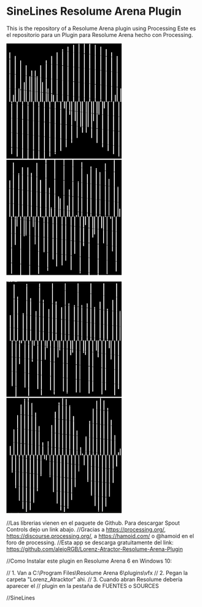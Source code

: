 # SineLines Resolume Arena Plugin

This is the repository of a Resolume Arena plugin using Processing
Este es el repositorio para un Plugin para Resolume Arena hecho con Processing. 

<img src = "images/SineLines_1.png" width =300 height=300>     <img src = "images/SineLines_2.png" width =300 height=300>

<img src = "images/SineLines_3.png" width =300 height=300>     <img src = "images/SineLines_4.png" width =300 height=300>





//Las librerias vienen en el paquete de Github. Para descargar Spout Controls dejo un link abajo. 
//Gracias a https://processing.org/, https://discourse.processing.org/, a https://hamoid.com/ o @hamoid en el foro de processing. 
//Esta app se descarga gratuitamente del link: https://github.com/alejoRGB/Lorenz-Atractor-Resolume-Arena-Plugin

//Como Instalar este plugin en Resolume Arena 6 en Windows 10:

//  1. Van a C:\Program Files\Resolume Arena 6\plugins\vfx
//  2. Pegan la carpeta "Lorenz_Atracktor" ahi.
//  3. Cuando abran Resolume debería aparecer el 
//     plugin en la pestaña de FUENTES o SOURCES

//SineLines
